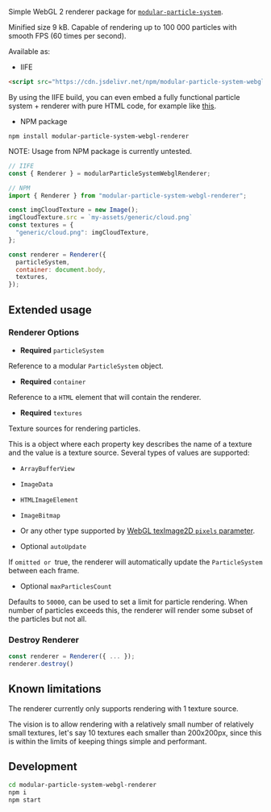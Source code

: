 Simple WebGL 2 renderer package for [`modular-particle-system`](https://www.npmjs.com/package/modular-particle-system).

Minified size 9 kB.
Capable of rendering up to 100 000 particles with smooth FPS (60 times per second).

Available as:

- IIFE

```html
<script src="https://cdn.jsdelivr.net/npm/modular-particle-system-webgl-renderer@1.0.0/index.iife.js"></script>
```

By using the IIFE build, you can even embed a fully functional particle system + renderer with pure HTML code, for example like [this](../examples/pure-html/README.md).


- NPM package

`npm install modular-particle-system-webgl-renderer`

NOTE: Usage from NPM package is currently untested.

```js
// IIFE
const { Renderer } = modularParticleSystemWebglRenderer;

// NPM
import { Renderer } from "modular-particle-system-webgl-renderer";

const imgCloudTexture = new Image();
imgCloudTexture.src = `my-assets/generic/cloud.png`
const textures = {
  "generic/cloud.png": imgCloudTexture,
};

const renderer = Renderer({
  particleSystem,
  container: document.body,
  textures,
});
```

## Extended usage

### Renderer Options

- **Required** `particleSystem`

Reference to a modular `ParticleSystem` object.

- **Required** `container`

Reference to a `HTML` element that will contain the renderer.

- **Required** `textures`

Texture sources for rendering particles.

This is a object where each property key describes the name of a texture and the value is a texture source. Several types of values are supported:
- `ArrayBufferView`
- `ImageData`
- `HTMLImageElement`
- `ImageBitmap`
- Or any other type supported by [WebGL texImage2D `pixels` parameter](https://developer.mozilla.org/en-US/docs/Web/API/WebGLRenderingContext/texImage2D).

- Optional `autoUpdate`

If `omitted or `true, the renderer will automatically update the `ParticleSystem` between each frame. 

- Optional `maxParticlesCount`

Defaults to `50000`, can be used to set a limit for particle rendering.
When number of particles exceeds this, the renderer will render some subset of the particles but not all.

### Destroy Renderer

```js
const renderer = Renderer({ ... });
renderer.destroy()
```

## Known limitations

The renderer currently only supports rendering with 1 texture source.

The vision is to allow rendering with a relatively small number of relatively small textures, let's say 10 textures each smaller than 200x200px, since this is within the limits of keeping things simple and performant.

## Development

```bash
cd modular-particle-system-webgl-renderer
npm i
npm start
```

